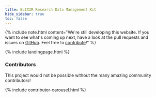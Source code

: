 ```yaml
---
title: ELIXIR Research Data Management Kit
hide_sidebar: true
toc: false
---
```


{% include note.html content="We're still developing this website. If you want to see what's coming up next, have a look at the pull requests and issues on [GitHub](https://github.com/elixir-europe/rdmkit). Feel free to [contribute](https://rdm.elixir-europe.org/how_to_contribute.html)!" %}

{% include landingpage.html %}

### Contributors
This project would not be possible without the many amazing community contributors!

{% include contributor-carousel.html %}